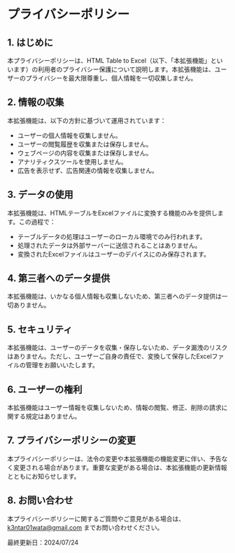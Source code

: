 # プライバシーポリシー

## 1. はじめに

本プライバシーポリシーは、HTML Table to Excel（以下、「本拡張機能」といいます）の利用者のプライバシー保護について説明します。本拡張機能は、ユーザーのプライバシーを最大限尊重し、個人情報を一切収集しません。

## 2. 情報の収集

本拡張機能は、以下の方針に基づいて運用されています：

- ユーザーの個人情報を収集しません。
- ユーザーの閲覧履歴を収集または保存しません。
- ウェブページの内容を収集または保存しません。
- アナリティクスツールを使用しません。
- 広告を表示せず、広告関連の情報を収集しません。

## 3. データの使用

本拡張機能は、HTMLテーブルをExcelファイルに変換する機能のみを提供します。この過程で：

- テーブルデータの処理はユーザーのローカル環境でのみ行われます。
- 処理されたデータは外部サーバーに送信されることはありません。
- 変換されたExcelファイルはユーザーのデバイスにのみ保存されます。

## 4. 第三者へのデータ提供

本拡張機能は、いかなる個人情報も収集しないため、第三者へのデータ提供は一切ありません。

## 5. セキュリティ

本拡張機能は、ユーザーのデータを収集・保存しないため、データ漏洩のリスクはありません。ただし、ユーザーご自身の責任で、変換して保存したExcelファイルの管理をお願いいたします。

## 6. ユーザーの権利

本拡張機能はユーザー情報を収集しないため、情報の閲覧、修正、削除の請求に関する規定はありません。

## 7. プライバシーポリシーの変更

本プライバシーポリシーは、法令の変更や本拡張機能の機能変更に伴い、予告なく変更される場合があります。重要な変更がある場合は、本拡張機能の更新情報とともにお知らせします。

## 8. お問い合わせ

本プライバシーポリシーに関するご質問やご意見がある場合は、 k3ntar01wata@gmail.com までお問い合わせください。

最終更新日：2024/07/24